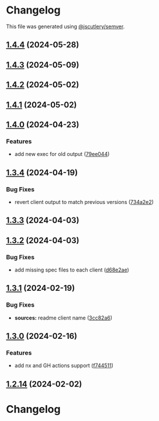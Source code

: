 # Changelog

This file was generated using [@jscutlery/semver](https://github.com/jscutlery/semver).

## [1.4.4](https://github.com/RedHatInsights/javascript-clients/compare/@redhat-cloud-services/sources-client-1.4.3...@redhat-cloud-services/sources-client-1.4.4) (2024-05-28)

## [1.4.3](https://github.com/RedHatInsights/javascript-clients/compare/@redhat-cloud-services/sources-client-1.4.2...@redhat-cloud-services/sources-client-1.4.3) (2024-05-09)

## [1.4.2](https://github.com/RedHatInsights/javascript-clients/compare/@redhat-cloud-services/sources-client-1.4.1...@redhat-cloud-services/sources-client-1.4.2) (2024-05-02)

## [1.4.1](https://github.com/RedHatInsights/javascript-clients/compare/@redhat-cloud-services/sources-client-1.4.0...@redhat-cloud-services/sources-client-1.4.1) (2024-05-02)

## [1.4.0](https://github.com/RedHatInsights/javascript-clients/compare/@redhat-cloud-services/sources-client-1.3.4...@redhat-cloud-services/sources-client-1.4.0) (2024-04-23)


### Features

* add new exec for old output ([79ee044](https://github.com/RedHatInsights/javascript-clients/commit/79ee044c77d216c71a5040405017a0a1d422cf90))

## [1.3.4](https://github.com/RedHatInsights/javascript-clients/compare/@redhat-cloud-services/sources-client-1.3.3...@redhat-cloud-services/sources-client-1.3.4) (2024-04-19)


### Bug Fixes

* revert client output to match previous versions ([734a2e2](https://github.com/RedHatInsights/javascript-clients/commit/734a2e22d1464892ca1fb3114b366435c90d1110))

## [1.3.3](https://github.com/RedHatInsights/javascript-clients/compare/@redhat-cloud-services/sources-client-1.3.2...@redhat-cloud-services/sources-client-1.3.3) (2024-04-03)

## [1.3.2](https://github.com/Hyperkid123/javascript-clients/compare/@redhat-cloud-services/sources-client-1.3.1...@redhat-cloud-services/sources-client-1.3.2) (2024-04-03)


### Bug Fixes

* add missing spec files to each client ([d68e2ae](https://github.com/Hyperkid123/javascript-clients/commit/d68e2ae5d7d21f03cb60181c19ea12f18e9989b6))

## [1.3.1](https://github.com/RedHatInsights/javascript-clients/compare/@redhat-cloud-services/sources-client-1.3.0...@redhat-cloud-services/sources-client-1.3.1) (2024-02-19)


### Bug Fixes

* **sources:** readme client name ([3cc82a6](https://github.com/RedHatInsights/javascript-clients/commit/3cc82a6208d0c5b8f22b527a826640183ea11a0e))

## [1.3.0](https://github.com/RedHatInsights/javascript-clients/compare/@redhat-cloud-services/sources-client-1.2.13...@redhat-cloud-services/sources-client-1.3.0) (2024-02-16)


### Features

* add nx and GH actions support ([f744511](https://github.com/RedHatInsights/javascript-clients/commit/f744511308bf530dd53724792939e133c8d7cf22))

## [1.2.14](https://github.com/RedHatInsights/javascript-clients/compare/@redhat-cloud-services/sources-client-1.2.13...@redhat-cloud-services/sources-client-1.2.14) (2024-02-02)

# Changelog